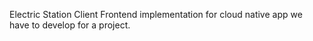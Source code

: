 Electric Station Client
Frontend implementation for cloud native app we have to develop for a project.